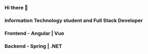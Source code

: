 ### Hi there 👋

<h3>Information Technology student and Full Stack Developer</h3>
<h3>Frontend - Angular | Vue
<h3>Backend - Spring | .NET
